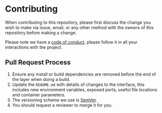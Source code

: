# Contributing

When contributing to this repository, please first discuss the change you wish to make via issue,
email, or any other method with the owners of this repository before making a change.

Please note we have a [code of conduct](https://github.com/arvancloud/cdn-go/blob/main/CODE_OF_CONDUCT.md), please follow it in all your interactions with the project.

## Pull Request Process

1. Ensure any install or build dependencies are removed before the end of the layer when doing a
   build.
2. Update the `README.md` with details of changes to the interface, this includes new environment
   variables, exposed ports, useful file locations and container parameters.
3. The versioning scheme we use is [SemVer](https://semver.org/lang/fa/).
4. You should request a reviewer to merge it for you.

